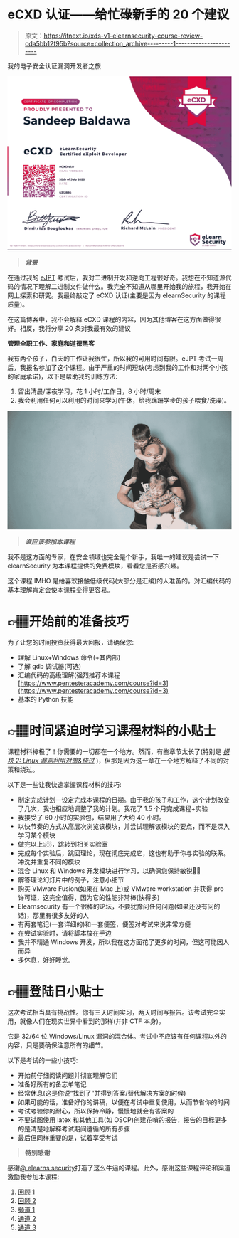 # eCXD 认证——给忙碌新手的 20 个建议

> 原文：<https://itnext.io/xds-v1-elearnsecurity-course-review-cda5bb12f95b?source=collection_archive---------1----------------------->

我的电子安全认证漏洞开发者之旅

![](img/0cf9ad1b17a3c41cf68b12eb0f9ddab1.png)

> ***背景***

在通过我的 [eJPT](https://www.elearnsecurity.com/certification/ejpt/) 考试后，我对二进制开发和逆向工程很好奇。我想在不知道源代码的情况下理解二进制文件做什么。我完全不知道从哪里开始我的旅程，我开始在网上探索和研究。我最终敲定了 eCXD 认证(主要是因为 elearnSecurity 的课程质量)。

在这篇博客中，我不会解释 eCXD 课程的内容，因为其他博客在这方面做得很好。相反，我将分享 20 条对我最有效的建议

**管理全职工作、家庭和道德黑客**

我有两个孩子，白天的工作让我很忙，所以我的可用时间有限。eJPT 考试一周后，我报名参加了这个课程。由于严重的时间短缺(考虑到我的工作和对两个小孩的家庭承诺)，以下是帮助我的训练方法:

1.  留出清晨/深夜学习，花 1 小时/工作日，8 小时/周末
2.  我会利用任何可以利用的时间来学习(午休，给我蹒跚学步的孩子喂食/洗澡)。

![](img/6fa8253b2e80ebb385d016e9664786b6.png)

> ***谁应该参加本课程***

我不是这方面的专家，在安全领域也完全是个新手，我唯一的建议是尝试一下 elearnSecurity 为本课程提供的免费模块，看看您是否感兴趣。

这个课程 IMHO 是给喜欢接触低级代码(大部分是汇编)的人准备的。对汇编代码的基本理解肯定会使本课程变得更容易。

# **👉🏽开始前的准备技巧**

为了让您的时间投资获得最大回报，请确保您:

*   理解 Linux+Windows 命令(+其内部)
*   了解 gdb 调试器(可选)
*   汇编代码的高级理解(强烈推荐本课程[https://www.pentesteracademy.com/course?id=3](https://www.pentesteracademy.com/course?id=3)
*   基本的 Python 技能

# **👉🏽时间紧迫时学习课程材料的小贴士**

课程材料棒极了！你需要的一切都在一个地方。然而，有些章节太长了(特别是 [*模块 2: Linux 漏洞利用对策&绕过*](https://www.elearnsecurity.com/course/exploit_development_student/#) )，但那是因为这一章在一个地方解释了不同的对策和绕过。

以下是一些让我快速掌握课程材料的技巧:

*   制定完成计划—设定完成本课程的日期。由于我的孩子和工作，这个计划改变了几次，我也相应地调整了我的计划。我花了 1.5 个月完成课程+实验
*   我接受了 60 小时的实验包，结果用了大约 40 小时。
*   以快节奏的方式从高层次浏览该模块，并尝试理解该模块的要点，而不是深入学习某个模块
*   做完以上👆🏼，跳转到相关实验室
*   完成每个实验后，跳回理论，现在彻底完成它，这也有助于你与实验的联系。冲洗并重复不同的模块
*   混合 Linux 和 Windows 开发模块进行学习，以确保您保持敏锐🤜🏽
*   解答理论幻灯片中的例子，注意小细节
*   购买 VMware Fusion(如果在 Mac 上)或 VMware workstation 并获得 pro 许可证，这完全值得，因为它的性能非常棒(快得多)
*   Elearnsecurity 有一个很棒的论坛，不要犹豫问任何问题(如果还没有问的话)，那里有很多友好的人
*   有两套笔记(一套详细的)和一套便签，便签对考试来说非常方便
*   在尝试实验时，请将脚本放在手边
*   我并不精通 Windows 开发，所以我在这方面花了更多的时间，但这可能因人而异
*   多休息，好好睡觉。

# 👉🏽登陆日小贴士

这次考试相当具有挑战性。你有三天时间实习，两天时间写报告。该考试完全实用，就像人们在现实世界中看到的那样(并非 CTF 本身)。

它是 32/64 位 Windows/Linux 漏洞的混合体。考试中不应该有任何课程以外的内容，只是要确保注意所有的细节。

以下是考试的一些小技巧:

*   开始前仔细阅读问题并彻底理解它们
*   准备好所有的备忘单笔记
*   经常休息(这是你说“找到了”并得到答案/替代解决方案的时候)
*   如果可能的话，准备好你的讲稿，以便在考试中重复使用，从而节省你的时间
*   考试考验你的耐心，所以保持冷静，慢慢地就会有答案的
*   不要试图使用 latex 和其他工具(如 OSCP)创建花哨的报告，报告的目标更多的是清楚地解释考试期间遵循的所有步骤
*   最后但同样重要的是，试着享受考试

> **特别感谢**

感谢[@ elearns security](https://twitter.com/elearnsecurity)打造了这么牛逼的课程。此外，感谢这些课程评论和渠道激励我参加本课程:

1.  [回顾 1](https://medium.com/bugbountywriteup/my-journey-into-elearnsecurity-certified-exploit-developer-ecxd-da9d01060305)
2.  [回顾 2](https://www.youtube.com/watch?v=Q0gAB1dJ31c&t=1403s)
3.  [频道 1](https://www.youtube.com/user/RootOfTheNull)
4.  [通道 2](https://www.youtube.com/channel/UC0ArlFuFYMpEewyRBzdLHiw)
5.  [通道 3](https://www.youtube.com/channel/UCoyOsfy3RqPftYNvgNAeJ5g)